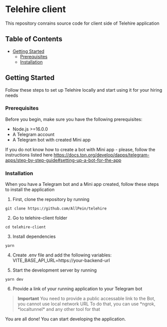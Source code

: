 # Telehire client

This repository conrains source code for client side of Telehire application

## Table of Contents

- [Getting Started](#getting-started)
  - [Prerequisites](#prerequisites)
  - [Installation](#installation)

## Getting Started

Follow these steps to set up Telehire locally and start using it for your hiring needs

### Prerequisites

Before you begin, make sure you have the following prerequisites:

- Node.js >=16.0.0
- A Telegram account
- A Telegram bot with created Mini app

If you do not know how to create a bot with Mini app - please, follow the instructions listed here https://docs.ton.org/develop/dapps/telegram-apps/step-by-step-guide#setting-up-a-bot-for-the-app

### Installation

When you have a Telegram bot and a Mini app created, follow these steps to install the application

1. First, clone the repository by running

```shell
git clone https://github.com/AllPein/telehire
```

2. Go to telehire-client folder

```shell
cd telehire-client
```

3. Install dependencies

```shell
yarn
```

4. Create .env file and add the following variables:
   VITE_BASE_API_URL=https://your-backend-url

5. Start the development server by running

```shell
yarn dev
```

6. Provide a link of your running application to your Telegram bot

> **Important**
> You need to provide a public accessable link to the Bot, you cannot use local network URL
> To do that, you can use *ngrok, *localtunnel\* and any other tool for that

You are all done! You can start developing the application.
